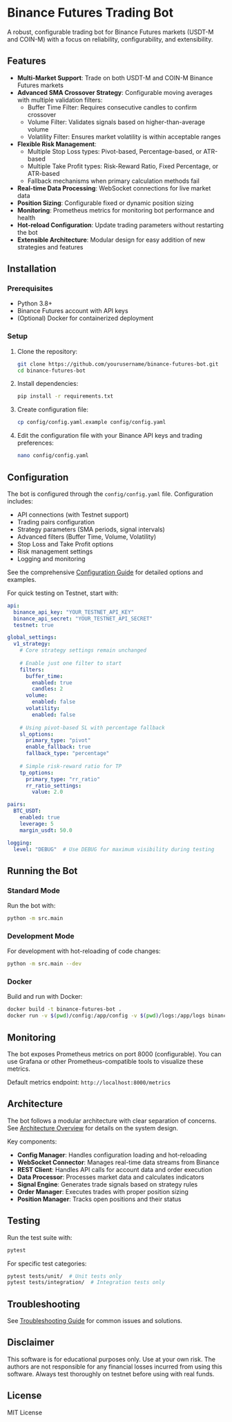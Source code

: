 # Binance Futures Trading Bot

A robust, configurable trading bot for Binance Futures markets (USDT-M and COIN-M) with a focus on reliability, configurability, and extensibility.

## Features

- **Multi-Market Support**: Trade on both USDT-M and COIN-M Binance Futures markets
- **Advanced SMA Crossover Strategy**: Configurable moving averages with multiple validation filters:
  - Buffer Time Filter: Requires consecutive candles to confirm crossover
  - Volume Filter: Validates signals based on higher-than-average volume
  - Volatility Filter: Ensures market volatility is within acceptable ranges
- **Flexible Risk Management**:
  - Multiple Stop Loss types: Pivot-based, Percentage-based, or ATR-based
  - Multiple Take Profit types: Risk-Reward Ratio, Fixed Percentage, or ATR-based
  - Fallback mechanisms when primary calculation methods fail
- **Real-time Data Processing**: WebSocket connections for live market data
- **Position Sizing**: Configurable fixed or dynamic position sizing
- **Monitoring**: Prometheus metrics for monitoring bot performance and health
- **Hot-reload Configuration**: Update trading parameters without restarting the bot
- **Extensible Architecture**: Modular design for easy addition of new strategies and features

## Installation

### Prerequisites

- Python 3.8+
- Binance Futures account with API keys
- (Optional) Docker for containerized deployment

### Setup

1. Clone the repository:
   ```bash
   git clone https://github.com/yourusername/binance-futures-bot.git
   cd binance-futures-bot
   ```

2. Install dependencies:
   ```bash
   pip install -r requirements.txt
   ```

3. Create configuration file:
   ```bash
   cp config/config.yaml.example config/config.yaml
   ```

4. Edit the configuration file with your Binance API keys and trading preferences:
   ```bash
   nano config/config.yaml
   ```

## Configuration

The bot is configured through the `config/config.yaml` file. Configuration includes:

- API connections (with Testnet support)
- Trading pairs configuration
- Strategy parameters (SMA periods, signal intervals)
- Advanced filters (Buffer Time, Volume, Volatility)
- Stop Loss and Take Profit options
- Risk management settings
- Logging and monitoring

See the comprehensive [Configuration Guide](docs/CONFIGURATION_GUIDE.md) for detailed options and examples.

For quick testing on Testnet, start with:

```yaml
api:
  binance_api_key: "YOUR_TESTNET_API_KEY"
  binance_api_secret: "YOUR_TESTNET_API_SECRET"
  testnet: true

global_settings:
  v1_strategy:
    # Core strategy settings remain unchanged
    
    # Enable just one filter to start
    filters:
      buffer_time:
        enabled: true
        candles: 2
      volume:
        enabled: false
      volatility:
        enabled: false
    
    # Using pivot-based SL with percentage fallback
    sl_options:
      primary_type: "pivot"
      enable_fallback: true
      fallback_type: "percentage"
    
    # Simple risk-reward ratio for TP
    tp_options:
      primary_type: "rr_ratio"
      rr_ratio_settings:
        value: 2.0

pairs:
  BTC_USDT:
    enabled: true
    leverage: 5
    margin_usdt: 50.0

logging:
  level: "DEBUG"  # Use DEBUG for maximum visibility during testing
```

## Running the Bot

### Standard Mode

Run the bot with:

```bash
python -m src.main
```

### Development Mode

For development with hot-reloading of code changes:

```bash
python -m src.main --dev
```

### Docker

Build and run with Docker:

```bash
docker build -t binance-futures-bot .
docker run -v $(pwd)/config:/app/config -v $(pwd)/logs:/app/logs binance-futures-bot
```

## Monitoring

The bot exposes Prometheus metrics on port 8000 (configurable). You can use Grafana or other Prometheus-compatible tools to visualize these metrics.

Default metrics endpoint: `http://localhost:8000/metrics`

## Architecture

The bot follows a modular architecture with clear separation of concerns. See [Architecture Overview](docs/ARCHITECTURE.md) for details on the system design.

Key components:
- **Config Manager**: Handles configuration loading and hot-reloading
- **WebSocket Connector**: Manages real-time data streams from Binance
- **REST Client**: Handles API calls for account data and order execution
- **Data Processor**: Processes market data and calculates indicators
- **Signal Engine**: Generates trade signals based on strategy rules
- **Order Manager**: Executes trades with proper position sizing
- **Position Manager**: Tracks open positions and their status

## Testing

Run the test suite with:

```bash
pytest
```

For specific test categories:

```bash
pytest tests/unit/  # Unit tests only
pytest tests/integration/  # Integration tests only
```

## Troubleshooting

See [Troubleshooting Guide](docs/TROUBLESHOOTING.md) for common issues and solutions.

## Disclaimer

This software is for educational purposes only. Use at your own risk. The authors are not responsible for any financial losses incurred from using this software. Always test thoroughly on testnet before using with real funds.

## License

MIT License
